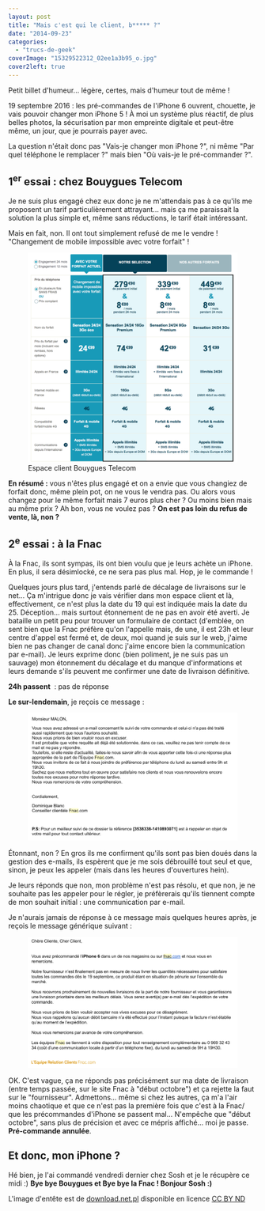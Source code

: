 ```yaml
---
layout: post
title: "Mais c'est qui le client, b***** ?"
date: "2014-09-23"
categories: 
  - "trucs-de-geek"
coverImage: "15329522312_02ee1a3b95_o.jpg"
cover2left: true
---
```


Petit billet d'humeur... légère, certes, mais d'humeur tout de même !

19 septembre 2016 : les pré-commandes de l'iPhone 6 ouvrent, chouette, je vais pouvoir changer mon iPhone 5 ! À moi un système plus réactif, de plus belles photos, la sécurisation par mon empreinte digitale et peut-être même, un jour, que je pourrais payer avec.

La question n'était donc pas "Vais-je changer mon iPhone ?", ni même "Par quel téléphone le remplacer ?" mais bien "Où vais-je le pré-commander ?".

## 1<sup>er</sup> essai : chez Bouygues Telecom

Je ne suis plus engagé chez eux donc je ne m'attendais pas à ce qu'ils me proposent un tarif particulièrement attrayant... mais ça me paraissait la solution la plus simple et, même sans réductions, le tarif était intéressant.

Mais en fait, non. Il ont tout simplement refusé de me le vendre ! "Changement de mobile impossible avec votre forfait" !

<figure>
	<img src="/images/2014/09/Capture-d’écran-2014-09-22-à-13.52.15.png" alt="Sélectionnez le prix de votre mobile">
	<figcaption>Espace client Bouygues Telecom</figcaption>
</figure>

**En résumé :** vous n'êtes plus engagé et on a envie que vous changiez de forfait donc, même plein pot, on ne vous le vendra pas. Ou alors vous changez pour le même forfait mais 7 euros plus cher ? Ou moins bien mais au même prix ? Ah bon, vous ne voulez pas ? **On est pas loin du refus de vente, là, non ?**

## 2<sup>e</sup> essai : à la Fnac

À la Fnac, ils sont sympas, ils ont bien voulu que je leurs achète un iPhone. En plus, il sera désimlocké, ce ne sera pas plus mal. Hop, je le commande !

Quelques jours plus tard, j'entends parlé de décalage de livraisons sur le net... Ça m'intrigue donc je vais vérifier dans mon espace client et là, effectivement, ce n'est plus la date du 19 qui est indiquée mais la date du 25. Déception... mais surtout étonnement de ne pas en avoir été averti. Je bataille un petit peu pour trouver un formulaire de contact (d'emblée, on sent bien que la Fnac préfère qu'on l'appelle mais, de une, il est 23h et leur centre d'appel est fermé et, de deux, moi quand je suis sur le web, j'aime bien ne pas changer de canal donc j'aime encore bien la communication par e-mail). Je leurs exprime donc (bien poliment, je ne suis pas un sauvage) mon étonnement du décalage et du manque d'informations et leurs demande s'ils peuvent me confirmer une date de livraison définitive.

**24h passent**  : pas de réponse

**Le sur-lendemain**, je reçois ce message :

<figure>
	<img src="/images/2014/09/Capture-d’écran-2014-09-22-à-13.53.41.png" alt="Nous, à la FNAC, on aime pas les e-mails">
</figure>

Étonnant, non ? En gros ils me confirment qu'ils sont pas bien doués dans la gestion des e-mails, ils espèrent que je me sois débrouillé tout seul et que, sinon, je peux les appeler (mais dans les heures d'ouvertures hein).

Je leurs réponds que non, mon problème n'est pas résolu, et que non, je ne souhaite pas les appeler pour le régler, je préfèrerais qu'ils tiennent compte de mon souhait initial : une communication par e-mail.

Je n'aurais jamais de réponse à ce message mais quelques heures après, je reçois le message générique suivant :

<figure>
	<img src="/images/2014/09/Capture-d’écran-2014-09-23-à-11.16.44.png" alt="L'équipe Relation Clients FNAC vous informe">
</figure>

OK. C'est vague, ça ne réponds pas précisément sur ma date de livraison (entre temps passée, sur le site Fnac à "début octobre") et ça rejette la faut sur le "fournisseur". Admettons... même si chez les autres, ça m'a l'air moins chaotique et que ce n'est pas la première fois que c'est à la Fnac/ que les précommandes d'iPhone se passent mal... N'empêche que "début octobre", sans plus de précision et avec ce mépris affiché... moi je passe. **Pré-commande annulée**.

## Et donc, mon iPhone ?

Hé bien, je l'ai commandé vendredi dernier chez Sosh et je le récupère ce midi :) **Bye bye Bouygues et Bye bye la Fnac ! Bonjour Sosh :)**

L'image d'entête est de [download.net.pl](https://flic.kr/p/pmBNUQ) disponible en licence [CC BY ND](https://creativecommons.org/licenses/by-nd/2.0/)
